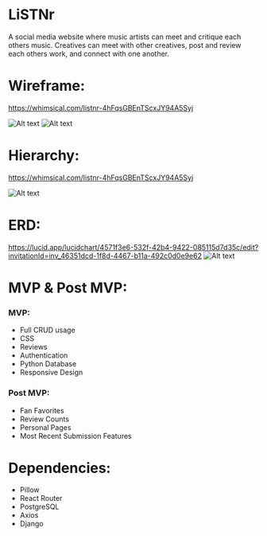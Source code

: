 # LiSTNr

A social media website where music artists can meet and critique each others music. Creatives can meet with other creatives, 
post and review each others work, and connect with one another.

# Wireframe:
https://whimsical.com/listnr-4hFqsGBEnTScxJY94A5Syj

![Alt text](https://res.cloudinary.com/marssantos/image/upload/v1643129802/Screen_Shot_2022-01-24_at_11.40.36_PM_clvf0j.png)
![Alt text](https://res.cloudinary.com/marssantos/image/upload/v1643129893/Screen_Shot_2022-01-24_at_3.29.14_PM_a0vyrm.png)

# Hierarchy:
https://whimsical.com/listnr-4hFqsGBEnTScxJY94A5Syj

![Alt text](https://res.cloudinary.com/marssantos/image/upload/v1643127715/Screen_Shot_2022-01-25_at_10.02.32_AM_hkholn.png)


# ERD:

https://lucid.app/lucidchart/4571f3e6-532f-42b4-9422-085115d7d35c/edit?invitationId=inv_46351dcd-1f8d-4467-b11a-492c0d0e9e62
![Alt text](https://res.cloudinary.com/marssantos/image/upload/v1643129672/Screen_Shot_2022-01-25_at_11.24.57_AM_e5eb2l.png)

# MVP & Post MVP:

### MVP:
- Full CRUD usage
- CSS 
- Reviews
- Authentication 
- Python Database
- Responsive Design

### Post MVP:
- Fan Favorites
- Review Counts
- Personal Pages
- Most Recent Submission Features

# Dependencies:
 - Pillow
 - React Router
 - PostgreSQL
 - Axios
 - Django
 
 

